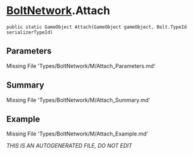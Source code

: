 # [BoltNetwork](Types/BoltNetwork.md).Attach
`public static GameObject Attach(GameObject gameObject, Bolt.TypeId serializerTypeId)`
## Parameters
Missing File 'Types/BoltNetwork/M/Attach_Parameters.md'
## Summary
Missing File 'Types/BoltNetwork/M/Attach_Summary.md'
## Example
Missing File 'Types/BoltNetwork/M/Attach_Example.md'

*THIS IS AN AUTOGENERATED FILE, DO NOT EDIT*
